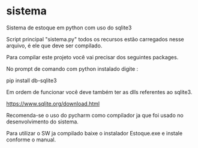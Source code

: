 # sistema

Sistema de estoque em python com uso do sqlite3

Script principal "sistema.py" todos os recursos estão carregados nesse arquivo,
é ele que deve ser compilado.


Para compilar este projeto você vai precisar dos seguintes packages.

No prompt de comando com python instalado digite :

pip install db-sqlite3

Em ordem de funcionar você deve também ter as dlls referentes ao sqlite3.

https://www.sqlite.org/download.html

Recomenda-se o uso do pycharm como compilador ja que foi
usado no desenvolvimento do sistema. 


Para utilizar o SW ja compilado baixe o instalador Estoque.exe e instale conforme o manual.
